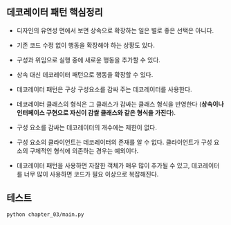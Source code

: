 
## 데코레이터 패턴 핵심정리

- 디자인의 유연성 면에서 보면 상속으로 확장하는 일은 별로 좋은 선택은 아니다.

- 기존 코드 수정 없이 행동을 확장해야 하는 상황도 있다.

- 구성과 위임으로 실행 중에 새로운 행동을 추가할 수 있다.

- 상속 대신 데코레이터 패턴으로 행동을 확장할 수 있다.

- 데코레이터 패턴은 구상 구성요소를 감싸 주는 데코레이터를 사용한다.

- 데코레이터 클래스의 형식은 그 클래스가 감싸는 클래스 형식을 반영한다 (**상속이나 인터페이스 구현으로 자신이 감쌀 클래스와 같은 형식을 가진다**).

- 구성 요소를 감싸는 데코레이터의 개수에는 제한이 없다.

- 구성 요소의 클라이언트는 데코레이터의 존재를 알 수 없다. 클라이언트가 구성 요소의 구체적인 형식에 의존하는 경우는 예외이다.

- 데코레이터 패턴을 사용하면 자잘한 객체가 매우 많이 추가될 수 있고, 데코레이터를 너무 많이 사용하면 코드가 필요 이상으로 복잡해진다.

## 테스트
```
python chapter_03/main.py
```
